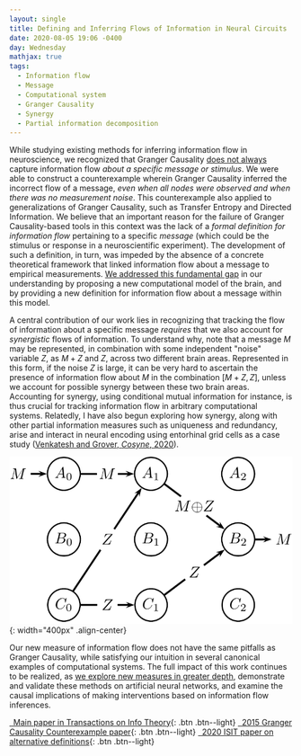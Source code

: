 ```yaml
---
layout: single
title: Defining and Inferring Flows of Information in Neural Circuits
date: 2020-08-05 19:06 -0400
day: Wednesday
mathjax: true
tags:
  - Information flow
  - Message
  - Computational system
  - Granger Causality
  - Synergy
  - Partial information decomposition
---
```


While studying existing methods for inferring information flow in neuroscience, we recognized that Granger Causality [does not always](/publications#Venkatesh2015Direction) capture information flow _about a specific message or stimulus_. We were able to construct a counterexample wherein Granger Causality inferred the incorrect flow of a message, _even when all nodes were observed and when there was no measurement noise_. This counterexample also applied to generalizations of Granger Causality, such as Transfer Entropy and Directed Information. We believe that an important reason for the failure of Granger Causality-based tools in this context was the lack of a _formal definition for information flow_ pertaining to a specific _message_ (which could be the stimulus or response in a neuroscientific experiment). The development of such a definition, in turn, was impeded by the absence of a concrete theoretical framework that linked information flow about a message to empirical measurements. [We addressed this fundamental gap](/publications#Venkatesh2018Information) in our understanding by proposing a new computational model of the brain, and by providing a new definition for information flow about a message within this model.

A central contribution of our work lies in recognizing that tracking the flow of information about a specific message _requires_ that we also account for _synergistic_ flows of information. To understand why, note that a message $M$ may be represented, in combination with some independent "noise" variable $Z$, as $M{+}Z$ and $Z$, across two different brain areas. Represented in this form, if the noise $Z$ is large, it can be very hard to ascertain the presence of information flow about $M$ in the combination $[M{+}Z, Z]$, unless we account for possible synergy between these two brain areas. Accounting for synergy, using conditional mutual information for instance, is thus crucial for tracking information flow in arbitrary computational systems. Relatedly, I have also begun exploring how synergy, along with other partial information measures such as uniqueness and redundancy, arise and interact in neural encoding using entorhinal grid cells as a case study (<a href="/publications#Venkatesh2020Understanding">Venkatesh and Grover, <em>Cosyne</em>, 2020</a>).

![Cannot track information flow without accounting for synergy](/assets/img/xor-counterexample.png){: width="400px" .align-center}

Our new measure of information flow does not have the same pitfalls as Granger Causality, while satisfying our intuition in several canonical examples of computational systems. The full impact of this work continues to be realized, as [we explore new measures in greater depth](/publications#Venkatesh2020Define), demonstrate and validate these methods on artificial neural networks, and examine the causal implications of making interventions based on information flow inferences.

[<i class="fa fa-file-text-o fa-lg" aria-hidden="true"></i>&ensp;Main paper in Transactions on Info Theory](/publications#Venkatesh2018Information){: .btn .btn--light}
[<i class="fa fa-file-text-o fa-lg" aria-hidden="true"></i>&ensp;2015 Granger Causality Counterexample paper](/publications#Venkatesh2015Direction_Allerton){: .btn .btn--light}
[<i class="fa fa-file-text-o fa-lg" aria-hidden="true"></i>&ensp;2020 ISIT paper on alternative definitions](/publications#Venkatesh2020Define){: .btn .btn--light}
